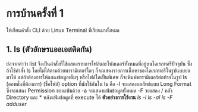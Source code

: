 # การบ้านครั้งที่ 1

ให้เขียนคำสั่ง CLI ด้วย Linux Terminal ที่เรียนมาทั้งหมด

## 1. ls (ตัวอักษรแอลเอสติดกัน)
ย่อจากคำว่า list จึงเป็นคำสั่งที่ใช้แสดงรายการไฟล์และโฟลเดอร์ทั้งหมดที่อยู่บนไดเรกทอรีปัจจุบัน ซึ่งถ้าใช้คำสั่ง ls โดยไม่ได้ตามด้วยพารามิเตอร์ใดๆ ก็จะแสดงรายการเนื้อหาของไดเรกทอรีในรูปแบบย่อมาให้ แต่ถ้าต้องการให้แสดงข้อมูลเต็มๆ หรือไฟล์ใดเป็นพิเศษ ก็จะพิมพ์พารามิเตอร์ต่อท้ายในรูป ls (ออพชั่นที่ต้องการ) (ชื่อไฟล์) 
option ที่มักใช้กันใน ls คือ
-l จะแสดงผลลัพธ์แบบ Long Format ซึ่งจะแสดง Permission ของแฟ้มด้วย
-a จะแสดงแฟ้มข้อมูลทั้งหมด
-F จะแสดง / หลัง Directory และ * หลังแฟ้มข้อมูลที่ execute ได้ 
**ตัวอย่างการใช้งาน**
*ls -l*
*ls -al*
*ls -F adduser*


